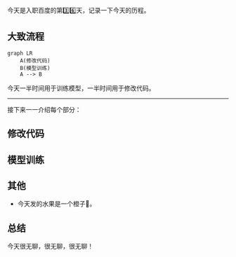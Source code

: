 今天是入职百度的第3️⃣6️⃣天，记录一下今天的历程。

## 大致流程

```mermaid
graph LR
    A(修改代码)
    B(模型训练)
    A --> B
```

今天一半时间用于训练模型，一半时间用于修改代码。

---
接下来一一介绍每个部分：

## 修改代码


## 模型训练


## 其他
- 今天发的水果是一个橙子🍊。

## 总结
今天很无聊，很无聊，很无聊！

<!-- ##{"timestamp":1734964365}## -->